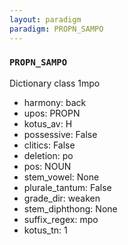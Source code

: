 ```yaml
---
layout: paradigm
paradigm: PROPN_SAMPO
---
```

### ` PROPN_SAMPO `

Dictionary class 1mpo
* harmony: back
* upos: PROPN
* kotus_av: H
* possessive: False
* clitics: False
* deletion: po
* pos: NOUN
* stem_vowel: None
* plurale_tantum: False
* grade_dir: weaken
* stem_diphthong: None
* suffix_regex: mpo
* kotus_tn: 1
